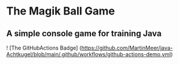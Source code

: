 # The Magik Ball Game
## A simple console game for training Java

! [The GitHubActions Badge] (https://github.com/MartinMeer/java-Achtkugel/blob/main/.github/workflows/github-actions-demo.yml)
